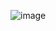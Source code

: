 
![image](https://user-images.githubusercontent.com/52998083/230591992-33a43bff-888c-45ac-8a2f-1e4ee9eed938.png)
